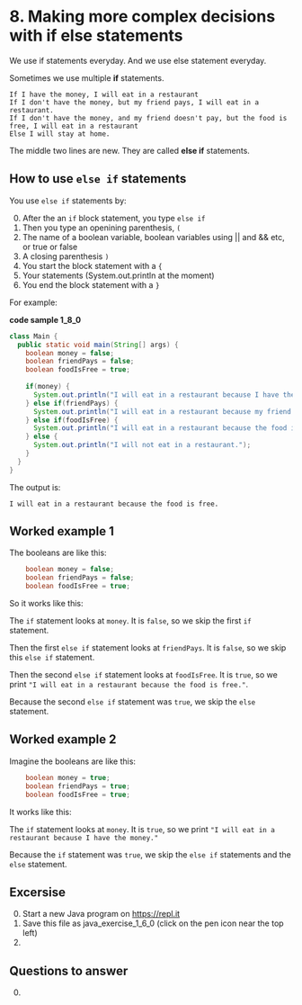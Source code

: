 # 8. Making more complex decisions with **if else** statements 

We use if statements everyday. And we use else statement everyday.

Sometimes we use multiple **if** statements.

```
If I have the money, I will eat in a restaurant
If I don't have the money, but my friend pays, I will eat in a restaurant.
If I don't have the money, and my friend doesn't pay, but the food is free, I will eat in a restaurant
Else I will stay at home.
```

The middle two lines are new. They are called **else if** statements.

## How to use `else if` statements

You use `else if` statements by:

0. After the an `if` block statement, you type `else if`
0. Then you type an openining parenthesis, `(`
0. The name of a boolean variable, boolean variables using || and && etc, or true or false
0. A closing parenthesis `)`
0. You start the block statement with a `{`
0. Your statements (System.out.println at the moment)
0. You end the block statement with a `}`

For example:

**code sample 1_8_0**
```java
class Main {
  public static void main(String[] args) {
    boolean money = false;
    boolean friendPays = false;
    boolean foodIsFree = true;    
    
    if(money) {
      System.out.println("I will eat in a restaurant because I have the money.");
    } else if(friendPays) {
      System.out.println("I will eat in a restaurant because my friend will pay.");
    } else if(foodIsFree) {      
      System.out.println("I will eat in a restaurant because the food is free.");    
    } else {
      System.out.println("I will not eat in a restaurant.");        
    }
  }
}
```

The output is:

```
I will eat in a restaurant because the food is free.
```

## Worked example 1

The booleans are like this:

```java
    boolean money = false;
    boolean friendPays = false;
    boolean foodIsFree = true;
```

So it works like this: 

The `if` statement looks at `money`. It is `false`, so we skip the first `if` statement. 

Then the first `else if` statement looks at `friendPays`. It is `false`, so we skip this `else if` statement. 

Then the second `else if` statement looks at `foodIsFree`. It is `true`, so we print `"I will eat in a restaurant because the food is free."`.

Because the second `else if` statement was `true`, we skip the `else` statement.

## Worked example 2

Imagine the booleans are like this:

```java
    boolean money = true;
    boolean friendPays = true;
    boolean foodIsFree = true;    
```

It works like this: 

The `if` statement looks at `money`. It is `true`, so we print `"I will eat in a restaurant because I have the money."`

Because the `if` statement was `true`, we skip the `else if` statements and the `else` statement.

## Excersise

0. Start a new Java program on https://repl.it
0. Save this file as java_exercise_1_6_0 (click on the pen icon near the top left)
0. 

## Questions to answer ##

0. 


